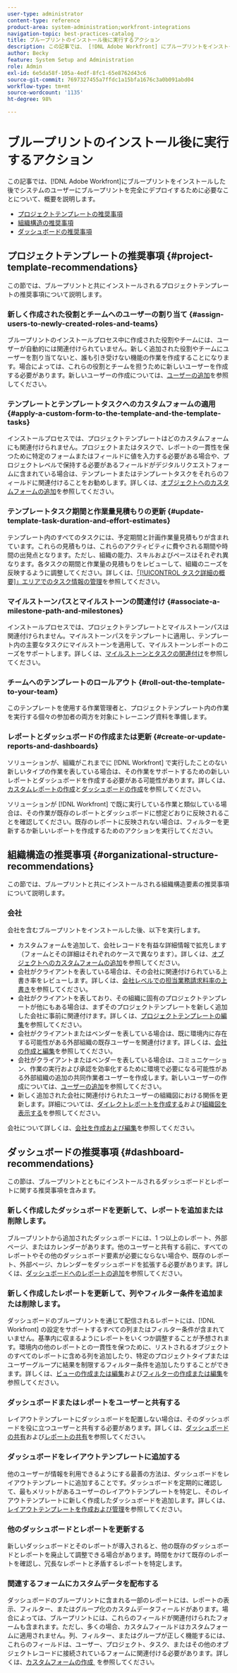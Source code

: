 ```yaml
---
user-type: administrator
content-type: reference
product-area: system-administration;workfront-integrations
navigation-topic: best-practices-catalog
title: ブループリントのインストール後に実行するアクション
description: この記事では、 [!DNL Adobe Workfront] にブループリントをインストールした後でシステムのユーザーにブループリントを完全にデプロイするために必要なことについて、概要を説明します。
author: Becky
feature: System Setup and Administration
role: Admin
exl-id: 6e5da58f-105a-4edf-8fc1-65e8762d43c6
source-git-commit: 7697327455a7ffdc1a15bfa1676c3a0b091abd04
workflow-type: tm+mt
source-wordcount: '1135'
ht-degree: 98%

---
```


# ブループリントのインストール後に実行するアクション

この記事では、[!DNL Adobe Workfront]にブループリントをインストールした後でシステムのユーザーにブループリントを完全にデプロイするために必要なことについて、概要を説明します。

* [プロジェクトテンプレートの推奨事項](#project-template-recommendations)
* [組織構造の推奨事項](#organizational-structure-recommendations)
* [ダッシュボードの推奨事項](#dashboard-recommendations)

## プロジェクトテンプレートの推奨事項 {#project-template-recommendations}

この節では、ブループリントと共にインストールされるプロジェクトテンプレートの推奨事項について説明します。

### 新しく作成された役割とチームへのユーザーの割り当て {#assign-users-to-newly-created-roles-and-teams}

ブループリントのインストールプロセス中に作成された役割やチームには、ユーザーが自動的には関連付けられていません。新しく追加された役割やチームにユーザーを割り当てないと、誰も引き受けない機能の作業を作成することになります。場合によっては、これらの役割とチームを担うために新しいユーザーを作成する必要があります。新しいユーザーの作成については、[ユーザーの追加](../../administration-and-setup/add-users/create-and-manage-users/add-users.md)を参照してください。

### テンプレートとテンプレートタスクへのカスタムフォームの適用 {#apply-a-custom-form-to-the-template-and-the-template-tasks}

インストールプロセスでは、プロジェクトテンプレートはどのカスタムフォームにも関連付けられません。プロジェクトまたはタスクで、レポートの一貫性を保つために特定のフォームまたはフィールドに値を入力する必要がある場合や、プロジェクトレベルで保持する必要があるフィールドがデジタルリクエストフォームに含まれている場合は、テンプレートまたはテンプレートタスクをそれらのフィールドに関連付けることをお勧めします。詳しくは、[オブジェクトへのカスタムフォームの追加](../../workfront-basics/work-with-custom-forms/add-a-custom-form-to-an-object.md)を参照してください。

### テンプレートタスク期間と作業量見積もりの更新 {#update-template-task-duration-and-effort-estimates}

テンプレート内のすべてのタスクには、予定期間と計画作業量見積もりが含まれています。これらの見積もりは、これらのアクティビティに費やされる期間や時間の出発点となります。ただし、組織の能力、スキルおよびペースはそれぞれ異なります。各タスクの期間と作業量の見積もりをレビューして、組織のニーズを反映するように調整してください。詳しくは、[「[!UICONTROL タスク詳細の概要]」エリアでのタスク情報の管理](../../manage-work/tasks/manage-tasks/task-information-in-overview.md)を参照してください。

### マイルストーンパスとマイルストーンの関連付け {#associate-a-milestone-path-and-milestones}

インストールプロセスでは、プロジェクトテンプレートとマイルストーンパスは関連付けられません。マイルストーンパスをテンプレートに適用し、テンプレート内の主要なタスクにマイルストーンを適用して、マイルストーンレポートのニーズをサポートします。詳しくは、[マイルストーンとタスクの関連付け](../../manage-work/tasks/manage-tasks/associate-milestones-with-tasks.md)を参照してください。

### チームへのテンプレートのロールアウト {#roll-out-the-template-to-your-team}

このテンプレートを使用する作業管理者と、プロジェクトテンプレート内の作業を実行する個々の参加者の両方を対象にトレーニング資料を準備します。

### レポートとダッシュボードの作成または更新 {#create-or-update-reports-and-dashboards}

ソリューションが、組織がこれまでに [!DNL Workfront] で実行したことのない新しいタイプの作業を表している場合は、その作業をサポートするための新しいレポートとダッシュボードを作成する必要がある可能性があります。詳しくは、[カスタムレポートの作成](../../reports-and-dashboards/reports/creating-and-managing-reports/create-custom-report.md)と[ダッシュボードの作成](../../reports-and-dashboards/dashboards/creating-and-managing-dashboards/create-dashboard.md)を参照してください。

ソリューションが [!DNL Workfront] で既に実行している作業と類似している場合は、その作業が既存のレポートとダッシュボードに想定どおりに反映されることを確認してください。既存のレポートに反映されない場合は、フィルターを更新するか新しいレポートを作成するためのアクションを実行してください。

## 組織構造の推奨事項 {#organizational-structure-recommendations}

この節では、ブループリントと共にインストールされる組織構造要素の推奨事項について説明します。

### 会社

会社を含むブループリントをインストールした後、以下を実行します。

* カスタムフォームを追加して、会社レコードを有益な詳細情報で拡充します（フォームとその詳細はそれぞれのケースで異なります）。詳しくは、[オブジェクトへのカスタムフォームの追加](../../workfront-basics/work-with-custom-forms/add-a-custom-form-to-an-object.md)を参照してください。
* 会社がクライアントを表している場合は、その会社に関連付けられている上書き率をレビューします。詳しくは、[会社レベルでの担当業務請求料率の上書き](../../administration-and-setup/set-up-workfront/organizational-setup/override-job-role-billing-rates-company-level.md)を参照してください。
* 会社がクライアントを表しており、その組織に固有のプロジェクトテンプレートが他にもある場合は、まずそのプロジェクトテンプレートを新しく追加した会社に事前に関連付けます。詳しくは、[プロジェクトテンプレートの編集](../../manage-work/projects/create-and-manage-templates/edit-templates.md)を参照してください。
* 会社がクライアントまたはベンダーを表している場合は、既に環境内に存在する可能性がある外部組織の既存ユーザーを関連付けます。詳しくは、[会社の作成と編集](../../administration-and-setup/set-up-workfront/organizational-setup/create-and-edit-companies.md)を参照してください。
* 会社がクライアントまたはベンダーを表している場合は、コミュニケーション、作業の実行および承認を効率化するために環境で必要になる可能性がある外部組織の追加の共同作業者ユーザーを作成します。新しいユーザーの作成については、[ユーザーの追加](../../administration-and-setup/add-users/create-and-manage-users/add-users.md)を参照してください。
* 新しく追加された会社に関連付けられたユーザーの組織図における関係を更新します。詳細については、[ダイレクトレポートを作成する](../../administration-and-setup/add-users/create-and-manage-users/create-direct-reports.md)および[組織図を表示する](../../people-teams-and-groups/work-directly-with-others/view-the-org-chart.md)を参照してください。

会社について詳しくは、[会社を作成および編集](../../administration-and-setup/set-up-workfront/organizational-setup/create-and-edit-companies.md)を参照してください。

## ダッシュボードの推奨事項 {#dashboard-recommendations}

この節は、ブループリントとともにインストールされるダッシュボードとレポートに関する推奨事項を含みます。

### 新しく作成したダッシュボードを更新して、レポートを追加または削除します。

ブループリントから追加されたダッシュボードには、1 つ以上のレポート、外部ページ、またはカレンダーがあります。他のユーザーと共有する前に、すべてのレポートやその他のダッシュボード要素が必要にならない場合や、既存のレポート、外部ページ、カレンダーをダッシュボードを拡張する必要があります。詳しくは、[ダッシュボードへのレポートの追加](/help/quicksilver/reports-and-dashboards/dashboards/creating-and-managing-dashboards/add-report-dashboard.md)を参照してください。

### 新しく作成したレポートを更新して、列やフィルター条件を追加または削除します。

ダッシュボードのブループリントを通じて配信されるレポートには、[!DNL Workfront] の設定をサポートするすべての列またはフィルター条件が含まれていません。基準内に収まるようにレポートをいくつか調整することが予想されます。環境内の他のレポートとの一貫性を保つために、リストされるオブジェクトのすべてのレポートに含める列を追加したり、特定のプロジェクトタイプまたはユーザーグループに結果を制限するフィルター条件を追加したりすることができます。詳しくは、[ビューの作成または編集](/help/quicksilver/reports-and-dashboards/reports/reporting-elements/create-edit-views.md)および[フィルターの作成または編集](/help/quicksilver/reports-and-dashboards/reports/reporting-elements/create-filters.md)を参照してください。

### ダッシュボードまたはレポートをユーザーと共有する

レイアウトテンプレートにダッシュボードを配置しない場合は、そのダッシュボードを役に立つユーザーと共有する必要があります。詳しくは、[ダッシュボードの共有](/help/quicksilver/reports-and-dashboards/dashboards/creating-and-managing-dashboards/share-dashboard.md)および[レポートの共有](/help/quicksilver/reports-and-dashboards/reports/creating-and-managing-reports/share-report.md)を参照してください。

### ダッシュボードをレイアウトテンプレートに追加する

他のユーザーが情報を利用できるようにする最善の方法は、ダッシュボードをレイアウトテンプレートに追加することです。ダッシュボードを定期的に確認して、最もメリットがあるユーザーのレイアウトテンプレートを特定し、そのレイアウトテンプレートに新しく作成したダッシュボードを追加します。詳しくは、[レイアウトテンプレートを作成および管理](/help/quicksilver/administration-and-setup/customize-workfront/use-layout-templates/create-and-manage-layout-templates.md)を参照してください。

### 他のダッシュボードとレポートを更新する

新しいダッシュボードとそのレポートが導入されると、他の既存のダッシュボードとレポートを廃止して調整できる場合があります。時間をかけて既存のレポートを確認し、冗長なレポートと矛盾するレポートを特定します。

### 関連するフォームにカスタムデータを配布する

ダッシュボードのブループリントに含まれる一部のレポートには、レポートの表示、フィルター、またはグループ化のカスタムデータフィールドがあります。場合によっては、ブループリントには、これらのフィールドが関連付けられたフォームも含まれます。ただし、多くの場合、カスタムフィールドはカスタムフォームに適用されません。列、フィルター、またはグループが正しく機能するには、これらのフィールドは、ユーザー、プロジェクト、タスク、またはその他のオブジェクトレコードに接続されているフォームに関連付ける必要があります。詳しくは、[&#x200B; カスタムフォームの作成 &#x200B;](/help/quicksilver/administration-and-setup/customize-workfront/create-manage-custom-forms/form-designer/design-a-form/design-a-form.md) を参照してください。
